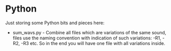 # Python

Just storing some Python bits and pieces here:
- sum_wavs.py - Combine all files which are variations of the same sound, files use the naming convention with indication of such variations: -R1, -R2, -R3 etc. So in the end you will have one file with all variations inside.
